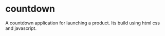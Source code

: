 # countdown
A countdown application for launching a product.
Its build using html css and javascript.
